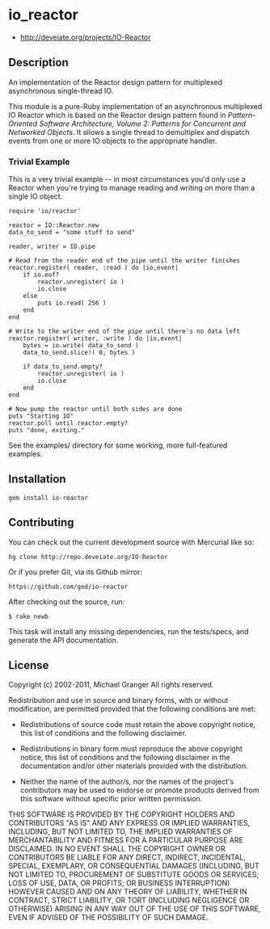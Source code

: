 # io_reactor

* http://deveiate.org/projects/IO-Reactor

## Description

An implementation of the Reactor design pattern for multiplexed asynchronous single-thread IO.

This module is a pure-Ruby implementation of an asynchronous multiplexed IO Reactor which is based on the Reactor design pattern found in _Pattern-Oriented Software Architecture, Volume 2: Patterns for Concurrent and Networked Objects_. It allows a single thread to demultiplex and dispatch events from one or more IO objects to the appropriate handler.

### Trivial Example

This is a very trivial example -- in most circumstances you'd only use a Reactor when you're trying to manage reading and writing on more than a single IO object.

	require 'io/reactor'
	
	reactor = IO::Reactor.new
	data_to_send = "some stuff to send"
	
	reader, writer = IO.pipe
	
	# Read from the reader end of the pipe until the writer finishes
	reactor.register( reader, :read ) do |io,event|
	    if io.eof?
	        reactor.unregister( io )
	        io.close
	    else
	        puts io.read( 256 )
	    end
	end
	
	# Write to the writer end of the pipe until there's no data left
	reactor.register( writer, :write ) do |io,event|
	    bytes = io.write( data_to_send )
	    data_to_send.slice!( 0, bytes )
	
	    if data_to_send.empty?
	        reactor.unregister( io )
	        io.close
	    end
	end
	
	# Now pump the reactor until both sides are done
	puts "Starting IO"
	reactor.poll until reactor.empty?
	puts "done, exiting."

See the examples/ directory for some working, more full-featured examples.


## Installation

    gem install io-reactor


## Contributing

You can check out the current development source with Mercurial like so:

    hg clone http://repo.deveiate.org/IO-Reactor

Or if you prefer Git, via its Github mirror:

    https://github.com/ged/io-reactor

After checking out the source, run:

	$ rake newb

This task will install any missing dependencies, run the tests/specs, and generate the API documentation.


## License

Copyright (c) 2002-2011, Michael Granger
All rights reserved.

Redistribution and use in source and binary forms, with or without
modification, are permitted provided that the following conditions are met:

* Redistributions of source code must retain the above copyright notice,
  this list of conditions and the following disclaimer.

* Redistributions in binary form must reproduce the above copyright notice,
  this list of conditions and the following disclaimer in the documentation
  and/or other materials provided with the distribution.

* Neither the name of the author/s, nor the names of the project's
  contributors may be used to endorse or promote products derived from this
  software without specific prior written permission.

THIS SOFTWARE IS PROVIDED BY THE COPYRIGHT HOLDERS AND CONTRIBUTORS "AS IS"
AND ANY EXPRESS OR IMPLIED WARRANTIES, INCLUDING, BUT NOT LIMITED TO, THE
IMPLIED WARRANTIES OF MERCHANTABILITY AND FITNESS FOR A PARTICULAR PURPOSE ARE
DISCLAIMED. IN NO EVENT SHALL THE COPYRIGHT OWNER OR CONTRIBUTORS BE LIABLE
FOR ANY DIRECT, INDIRECT, INCIDENTAL, SPECIAL, EXEMPLARY, OR CONSEQUENTIAL
DAMAGES (INCLUDING, BUT NOT LIMITED TO, PROCUREMENT OF SUBSTITUTE GOODS OR
SERVICES; LOSS OF USE, DATA, OR PROFITS; OR BUSINESS INTERRUPTION) HOWEVER
CAUSED AND ON ANY THEORY OF LIABILITY, WHETHER IN CONTRACT, STRICT LIABILITY,
OR TORT (INCLUDING NEGLIGENCE OR OTHERWISE) ARISING IN ANY WAY OUT OF THE USE
OF THIS SOFTWARE, EVEN IF ADVISED OF THE POSSIBILITY OF SUCH DAMAGE.
